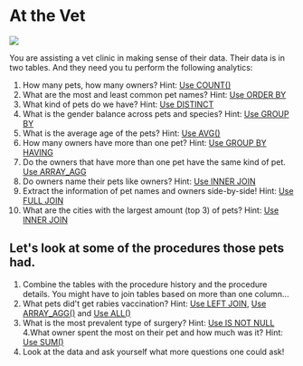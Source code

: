 # At the Vet

![](https://lh3.googleusercontent.com/proxy/q-paEHLGoGZsnC0bh9Zmz5cCKb58MQkIIB-retouRq2XG5OGNdA4rgY8O6eQ16dERTxd7Bxjuppgoey8-Hz6TMh4kJPgQeQYH2_-zzhfo4N_j2QpbPlznky4ehHvhSkXwHhCz36RGvUCil8p7DhdzdU3M3DPRlMgAaM)

You are assisting a vet clinic in making sense of their data. Their data is in two tables. And they need you tu perform the following analytics:

1. How many pets, how many owners? Hint: [Use COUNT()](https://www.postgresql.org/docs/8.2/functions-aggregate.html)
2. What are the most and least common pet names? Hint: [Use ORDER BY](https://www.postgresql.org/docs/8.1/queries-order.html)
3. What kind of pets do we have? Hint: [Use DISTINCT](https://www.postgresql.org/docs/9.5/sql-select.html)
4. What is the gender balance across pets and species? Hint: [Use GROUP BY](https://www.postgresql.org/docs/9.4/tutorial-agg.html)
5. What is the average age of the pets? Hint: [Use AVG()](https://www.postgresql.org/docs/9.4/tutorial-agg.html)
6. How many owners have more than one pet? Hint: [Use GROUP BY HAVING](https://www.postgresql.org/docs/9.4/tutorial-agg.html)
7. Do the owners that have more than one pet have the same kind of pet. [Use ARRAY_AGG](https://www.postgresqltutorial.com/postgresql-aggregate-functions/postgresql-array_agg/)
8. Do owners name their pets like owners? Hint: [Use INNER JOIN](https://www.postgresql.org/docs/8.3/tutorial-join.html)
9. Extract the information of pet names and owners side-by-side! Hint: [Use FULL JOIN](https://www.postgresql.org/docs/8.3/tutorial-join.html)
10. What are the cities with the largest amount (top 3) of pets? Hint: [Use INNER JOIN](https://www.postgresql.org/docs/8.3/tutorial-join.html)

## Let's look at some of the procedures those pets had.

1. Combine the tables with the procedure history and the procedure details. You might have to join tables based on more than one column...
2. What pets did't get rabies vaccination? Hint: [Use LEFT JOIN](https://www.postgresql.org/docs/8.3/tutorial-join.html), [Use ARRAY_AGG()](https://www.postgresql.org/docs/8.2/functions-aggregate.html) and [Use ALL()](https://www.postgresql.org/docs/9.1/functions-comparisons.html)
3. What is the most prevalent type of surgery? Hint: [Use IS NOT NULL](https://www.postgresql.org/docs/8.3/functions-comparison.html)
4.What owner spent the most on their pet and how much was it? Hint: [Use SUM()](https://www.postgresql.org/docs/8.2/functions-aggregate.html)
5. Look at the data and ask yourself what more questions one could ask!
